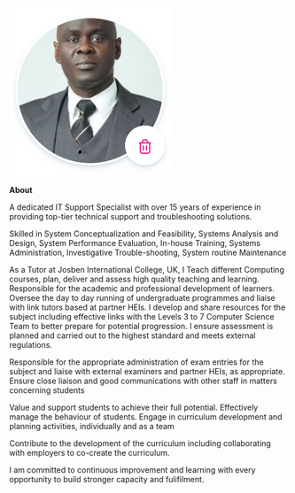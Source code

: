 ![my passport photograph](https://github.com/akabuokwuGO/akabuokwu/blob/main/akabuokwu.png)

**About**

A dedicated IT Support Specialist with over 15 years of experience in providing top-tier technical support and troubleshooting solutions. 

Skilled in System Conceptualization and Feasibility, Systems Analysis and Design, System Performance Evaluation, In-house Training, Systems Administration, Investigative Trouble-shooting, System routine Maintenance

As a Tutor at Josben International College, UK, I Teach different Computing courses, plan, deliver and assess high quality teaching and learning. Responsible for the academic and professional development of learners. Oversee the day to day running of undergraduate programmes and liaise with link tutors based at partner HEIs. I develop and share resources for the subject including effective links with the Levels 3 to 7 Computer Science Team to better prepare for potential progression. I ensure assessment is planned and carried out to the highest standard and meets external regulations. 

Responsible for the appropriate administration of exam entries for the subject and liaise with external examiners and partner HEIs, as appropriate. Ensure close liaison and good communications with other staff in matters concerning students

Value and support students to achieve their full potential. Effectively manage the behaviour of students. Engage in curriculum development and planning activities, individually and as a team

Contribute to the development of the curriculum including collaborating with employers to co-create the curriculum.

I am committed to continuous improvement and learning with every opportunity to build stronger capacity and fulifilment.
